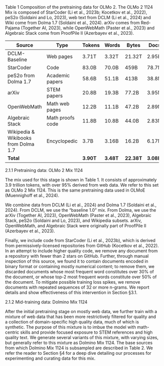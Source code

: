 Table 1 Composition of the pretraining data for OLMo 2. The OLMo 2 1124 Mix is composed of StarCoder (Li et al., 2023b; Kocetkov et al., 2022), peS2o (Soldaini and Lo, 2023), web text from DCLM (Li et al., 2024) and Wiki come from Dolma 1.7 (Soldaini et al., 2024). arXiv comes from Red-Pajama (Together AI, 2023), while OpenWebMath (Paster et al., 2023) and Algebraic Stack come from ProofPile II (Azerbayev et al., 2023).

| Source                          | Type                  | Tokens | Words | Bytes | Docs |
|---------------------------------|-----------------------|--------|-------|-------|------|
| DCLM-Baseline                   | Web pages             | 3.71T  | 3.32T | 21.32T| 2.95B|
| StarCoder                       | Code                  | 83.0B  | 70.0B | 459B  | 78.7M|
| peS2o from Dolma 1.7            | Academic papers       | 58.6B  | 51.1B | 413B  | 38.8M|
| arXiv                           | STEM papers           | 20.8B  | 19.3B | 77.2B | 3.95M|
| OpenWebMath                     | Math web pages        | 12.2B  | 11.1B | 47.2B | 2.89M|
| Algebraic Stack                 | Math proofs code      | 11.8B  | 10.8B | 44.0B | 2.83M|
| Wikipedia & Wikibooks from Dolma 1.7 | Encyclopedic         | 3.7B   | 3.16B | 16.2B | 6.17M|
| **Total**                       |                       | **3.90T** | **3.48T** | **22.38T** | **3.08B** |

2.1.1 Pretraining data: OLMo 2 Mix 1124

The mix used for this stage is shown in Table 1. It consists of approximately 3.9 trillion tokens, with over 95% derived from web data. We refer to this set as OLMo 2 Mix 1124. This is the same pretraining data used in OLMoE (Muennighoff et al., 2024).

We combine data from DCLM (Li et al., 2024) and Dolma 1.7 (Soldaini et al., 2024). From DCLM, we use the “baseline 1.0” mix. From Dolma, we use the arXiv (Together AI, 2023), OpenWebMath (Paster et al., 2023), Algebraic Stack, peS2o (Soldaini and Lo, 2023), and Wikipedia subsets. arXiv, OpenWebMath, and Algebraic Stack were originally part of ProofPile II (Azerbayev et al., 2023).

Finally, we include code from StarCoder (Li et al., 2023b), which is derived from permissively-licensed repositories from GitHub (Kocetkov et al., 2022). In an attempt to include higher quality code, we remove any document from a repository with fewer than 2 stars on GitHub. Further, through manual inspection of this source, we found it to contain documents encoded in binary format or containing mostly numerical content; to remove them, we discarded documents whose most frequent word constitutes over 30% of the document, or whose top-2 most frequent words constitute over 50% of the document. To mitigate possible training loss spikes, we remove documents with repeated sequences of 32 or more n-grams. We report details and show effectiveness of this intervention in Section §3.1.

2.1.2 Mid-training data: Dolmino Mix 1124

After the initial pretraining stage on mostly web data, we further train with a mixture of web data that has been more restrictively filtered for quality and a collection of domain-specific high quality data, much of which is synthetic. The purpose of this mixture is to imbue the model with math-centric skills and provide focused exposure to STEM references and high quality text. We generate several variants of this mixture, with varying sizes, but generally refer to this mixture as Dolmino Mix 1124. The base sources from which Dolmino Mix 1124 is subsampled are described in Table 2. We refer the reader to Section §4 for a deep dive detailing our processes for experimenting and curating data for this mix.
